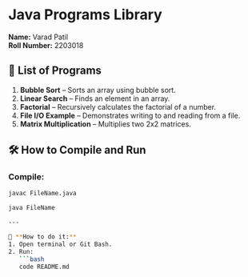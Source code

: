 # Java Programs Library

**Name:** Varad Patil  
**Roll Number:** 2203018

## 📘 List of Programs

1. **Bubble Sort** – Sorts an array using bubble sort.
2. **Linear Search** – Finds an element in an array.
3. **Factorial** – Recursively calculates the factorial of a number.
4. **File I/O Example** – Demonstrates writing to and reading from a file.
5. **Matrix Multiplication** – Multiplies two 2x2 matrices.

## 🛠️ How to Compile and Run

### Compile:
```bash
javac FileName.java

java FileName

---

📌 **How to do it:**
1. Open terminal or Git Bash.
2. Run:
   ```bash
   code README.md
